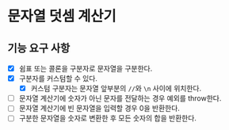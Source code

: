 # 문자열 덧셈 계산기

## 기능 요구 사항
- [x] 쉼표 또는 콜론을 구분자로 문자열을 구분한다.
- [x] 구분자를 커스텀할 수 있다.
  - [x] 커스텀 구분자는 문자열 앞부분의 `//`와 `\n` 사이에 위치한다.
- [ ] 문자열 계산기에 숫자가 아닌 문자를 전달하는 경우 예외를 throw한다.
- [ ] 문자열 계산기에 빈 문자열을 입력할 경우 0을 반환한다.
- [ ] 구분한 문자열을 숫자로 변환한 후 모든 숫자의 합을 반환한다.
